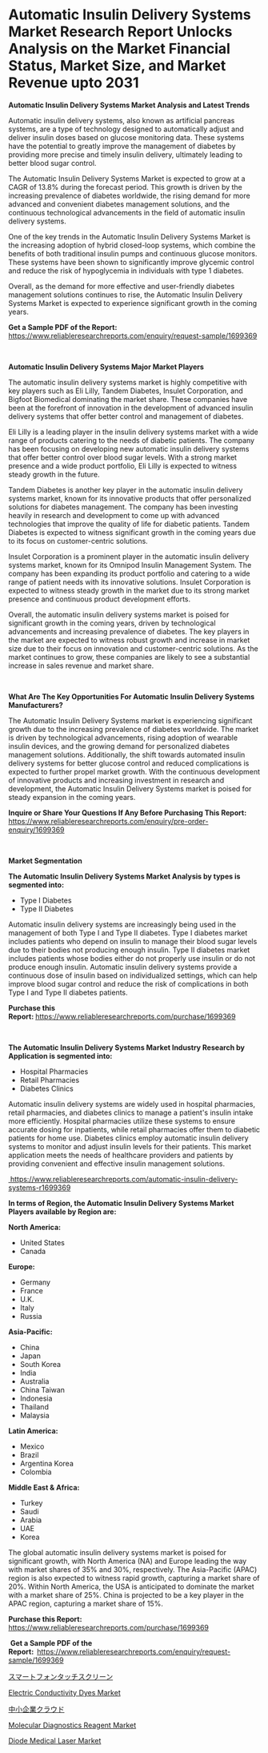 <p><h1>Automatic Insulin Delivery Systems Market Research Report Unlocks Analysis on the Market Financial Status, Market Size, and Market Revenue upto 2031</h1></p><p><strong>Automatic Insulin Delivery Systems Market Analysis and Latest Trends</strong></p>
<p><p>Automatic insulin delivery systems, also known as artificial pancreas systems, are a type of technology designed to automatically adjust and deliver insulin doses based on glucose monitoring data. These systems have the potential to greatly improve the management of diabetes by providing more precise and timely insulin delivery, ultimately leading to better blood sugar control.</p><p>The Automatic Insulin Delivery Systems Market is expected to grow at a CAGR of 13.8% during the forecast period. This growth is driven by the increasing prevalence of diabetes worldwide, the rising demand for more advanced and convenient diabetes management solutions, and the continuous technological advancements in the field of automatic insulin delivery systems.</p><p>One of the key trends in the Automatic Insulin Delivery Systems Market is the increasing adoption of hybrid closed-loop systems, which combine the benefits of both traditional insulin pumps and continuous glucose monitors. These systems have been shown to significantly improve glycemic control and reduce the risk of hypoglycemia in individuals with type 1 diabetes.</p><p>Overall, as the demand for more effective and user-friendly diabetes management solutions continues to rise, the Automatic Insulin Delivery Systems Market is expected to experience significant growth in the coming years.</p></p>
<p><strong>Get a Sample PDF of the Report:&nbsp;</strong> <a href="https://www.reliableresearchreports.com/enquiry/request-sample/1699369">https://www.reliableresearchreports.com/enquiry/request-sample/1699369</a></p>
<p>&nbsp;</p>
<p><strong>Automatic Insulin Delivery Systems Major Market Players</strong></p>
<p><p>The automatic insulin delivery systems market is highly competitive with key players such as Eli Lilly, Tandem Diabetes, Insulet Corporation, and Bigfoot Biomedical dominating the market share. These companies have been at the forefront of innovation in the development of advanced insulin delivery systems that offer better control and management of diabetes.</p><p>Eli Lilly is a leading player in the insulin delivery systems market with a wide range of products catering to the needs of diabetic patients. The company has been focusing on developing new automatic insulin delivery systems that offer better control over blood sugar levels. With a strong market presence and a wide product portfolio, Eli Lilly is expected to witness steady growth in the future.</p><p>Tandem Diabetes is another key player in the automatic insulin delivery systems market, known for its innovative products that offer personalized solutions for diabetes management. The company has been investing heavily in research and development to come up with advanced technologies that improve the quality of life for diabetic patients. Tandem Diabetes is expected to witness significant growth in the coming years due to its focus on customer-centric solutions.</p><p>Insulet Corporation is a prominent player in the automatic insulin delivery systems market, known for its Omnipod Insulin Management System. The company has been expanding its product portfolio and catering to a wide range of patient needs with its innovative solutions. Insulet Corporation is expected to witness steady growth in the market due to its strong market presence and continuous product development efforts.</p><p>Overall, the automatic insulin delivery systems market is poised for significant growth in the coming years, driven by technological advancements and increasing prevalence of diabetes. The key players in the market are expected to witness robust growth and increase in market size due to their focus on innovation and customer-centric solutions. As the market continues to grow, these companies are likely to see a substantial increase in sales revenue and market share.</p></p>
<p>&nbsp;</p>
<p><strong>What Are The Key Opportunities For Automatic Insulin Delivery Systems Manufacturers?</strong></p>
<p><p>The Automatic Insulin Delivery Systems market is experiencing significant growth due to the increasing prevalence of diabetes worldwide. The market is driven by technological advancements, rising adoption of wearable insulin devices, and the growing demand for personalized diabetes management solutions. Additionally, the shift towards automated insulin delivery systems for better glucose control and reduced complications is expected to further propel market growth. With the continuous development of innovative products and increasing investment in research and development, the Automatic Insulin Delivery Systems market is poised for steady expansion in the coming years.</p></p>
<p><strong>Inquire or Share Your Questions If Any Before Purchasing This Report:</strong> <a href="https://www.reliableresearchreports.com/enquiry/pre-order-enquiry/1699369">https://www.reliableresearchreports.com/enquiry/pre-order-enquiry/1699369</a></p>
<p>&nbsp;</p>
<p><strong>Market Segmentation</strong></p>
<p><strong>The Automatic Insulin Delivery Systems Market Analysis by types is segmented into:</strong></p>
<p><ul><li>Type I Diabetes</li><li>Type II Diabetes</li></ul></p>
<p><p>Automatic insulin delivery systems are increasingly being used in the management of both Type I and Type II diabetes. Type I diabetes market includes patients who depend on insulin to manage their blood sugar levels due to their bodies not producing enough insulin. Type II diabetes market includes patients whose bodies either do not properly use insulin or do not produce enough insulin. Automatic insulin delivery systems provide a continuous dose of insulin based on individualized settings, which can help improve blood sugar control and reduce the risk of complications in both Type I and Type II diabetes patients.</p></p>
<p><strong>Purchase this Report:&nbsp;</strong><a href="https://www.reliableresearchreports.com/purchase/1699369">https://www.reliableresearchreports.com/purchase/1699369</a></p>
<p>&nbsp;</p>
<p><strong>The Automatic Insulin Delivery Systems Market Industry Research by Application is segmented into:</strong></p>
<p><ul><li>Hospital Pharmacies</li><li>Retail Pharmacies</li><li>Diabetes Clinics</li></ul></p>
<p><p>Automatic insulin delivery systems are widely used in hospital pharmacies, retail pharmacies, and diabetes clinics to manage a patient's insulin intake more efficiently. Hospital pharmacies utilize these systems to ensure accurate dosing for inpatients, while retail pharmacies offer them to diabetic patients for home use. Diabetes clinics employ automatic insulin delivery systems to monitor and adjust insulin levels for their patients. This market application meets the needs of healthcare providers and patients by providing convenient and effective insulin management solutions.</p></p>
<p><a href="https://www.reliableresearchreports.com/automatic-insulin-delivery-systems-r1699369">&nbsp;https://www.reliableresearchreports.com/automatic-insulin-delivery-systems-r1699369</a></p>
<p><strong>In terms of Region, the Automatic Insulin Delivery Systems Market Players available by Region are:</strong></p>
<p>
    <p> <strong> North America: </strong>
        <ul>
            <li>United States</li>
            <li>Canada</li>
        </ul>
        </p> 
    <p> <strong> Europe: </strong>
        <ul>
            <li>Germany</li>
            <li>France</li>
            <li>U.K.</li>
            <li>Italy</li>
            <li>Russia</li>
        </ul>
        </p> 
    <p> <strong> Asia-Pacific: </strong>
        <ul>
            <li>China</li>
            <li>Japan</li>
            <li>South Korea</li>
            <li>India</li>
            <li>Australia</li>
            <li>China Taiwan</li>
            <li>Indonesia</li>
            <li>Thailand</li>
            <li>Malaysia</li>
        </ul>
        </p> 
    <p> <strong> Latin America: </strong>
        <ul>
            <li>Mexico</li>
            <li>Brazil</li>
            <li>Argentina Korea</li>
            <li>Colombia</li>
        </ul>
        </p> 
    <p> <strong> Middle East & Africa: </strong>
        <ul>
            <li>Turkey</li>
            <li>Saudi</li>
            <li>Arabia</li>
            <li>UAE</li>
            <li>Korea</li>
        </ul>
    </p>
    </p>
<p><p>The global automatic insulin delivery systems market is poised for significant growth, with North America (NA) and Europe leading the way with market shares of 35% and 30%, respectively. The Asia-Pacific (APAC) region is also expected to witness rapid growth, capturing a market share of 20%. Within North America, the USA is anticipated to dominate the market with a market share of 25%. China is projected to be a key player in the APAC region, capturing a market share of 15%.</p></p>
<p><strong>Purchase this Report: </strong><a href="https://www.reliableresearchreports.com/purchase/1699369">https://www.reliableresearchreports.com/purchase/1699369</a></p>
<p>&nbsp;<strong>Get a Sample PDF of the Report:&nbsp;&nbsp;</strong><a href="https://www.reliableresearchreports.com/enquiry/request-sample/1699369">https://www.reliableresearchreports.com/enquiry/request-sample/1699369</a></p>
<p><strong></strong></p>
<p><p><a href="https://github.com/Sophiaard2003/Market-Research-Report-List-1/blob/main/288847648151.md">スマートフォンタッチスクリーン</a></p><p><a href="https://issuu.com/reportprime-2/docs/electric-conductivity-dyes-market-size-2030.pptx">Electric Conductivity Dyes Market</a></p><p><a href="https://github.com/deonnorth8/Market-Research-Report-List-1/blob/main/696093448152.md">中小企業クラウド</a></p><p><a href="https://github.com/lataunyatinikmelvin59ilbd0dv/Market-Research-Report-List-2/blob/main/molecular-diagnostics-reagent-market.md">Molecular Diagnostics Reagent Market</a></p><p><a href="https://github.com/arionmp/Market-Research-Report-List-3/blob/main/diode-medical-laser-market.md">Diode Medical Laser Market</a></p></p>